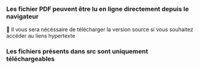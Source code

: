 ### Les fichier PDF peuvent être lu en ligne directement depuis le navigateur
🚫 Il vous sera nécéssaire de télécharger la version source si vous souhaitez accéder au liens hypertexte
### Les fichiers présents dans src sont uniquement téléchargeables
